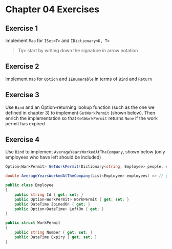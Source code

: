 # Chapter 04 Exercises

## Exercise 1

Implement `Map` for `ISet<T>` and `IDictionary<K, T>`

> Tip: start by writing down the signature in arrow notation

## Exercise 2

Implement `Map` for `Option` and `IEnumerable` in terms of `Bind` and `Return`

## Exercise 3

Use `Bind` and an Option-returning lookup function (such as the one we defined in chapter 3) to implement `GetWorkPermit` (shown below). Then enrich the implementation so that `GetWorkPermit` returns `None` if the work permit has expired

## Exercise 4

Use `Bind` to implement `AverageYearsWorkedAtTheCompany`, shown below (only employees who have left should be included)

```cs
Option<WorkPermit> GetWorkPermit(Dictionary<string, Employee> people, string employeeId) => // your implementation here...

double AverageYearsWorkedAtTheCompany(List<Employee> employees) => // your implementation here...

public class Employee
{
    public string Id { get; set; }
    public Option<WorkPermit> WorkPermit { get; set; }
    public DateTime JoinedOn { get; }
    public Option<DateTime> LeftOn { get; }
}

public struct WorkPermit
{
    public string Number { get; set; }
    public DateTime Expiry { get; set; }
}
```
